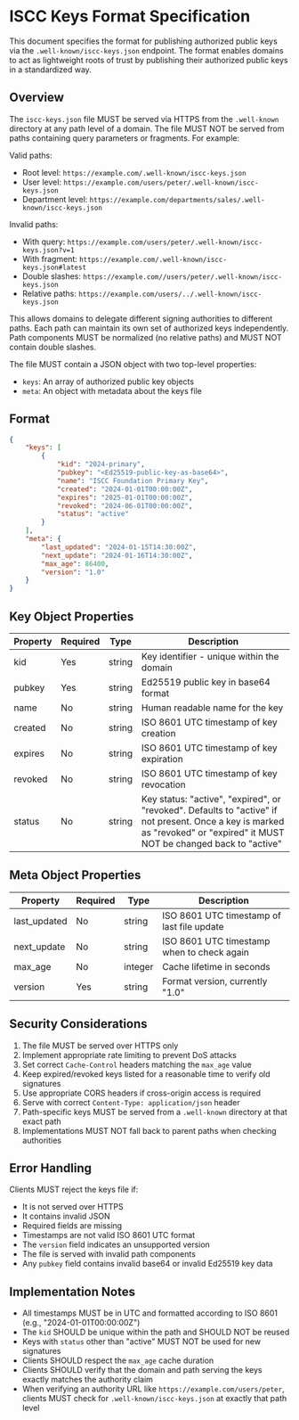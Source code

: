 # ISCC Keys Format Specification

This document specifies the format for publishing authorized public keys via the
`.well-known/iscc-keys.json` endpoint. The format enables domains to act as lightweight roots of
trust by publishing their authorized public keys in a standardized way.

## Overview

The `iscc-keys.json` file MUST be served via HTTPS from the `.well-known` directory at any path
level of a domain. The file MUST NOT be served from paths containing query parameters or fragments.
For example:

Valid paths:

- Root level: `https://example.com/.well-known/iscc-keys.json`
- User level: `https://example.com/users/peter/.well-known/iscc-keys.json`
- Department level: `https://example.com/departments/sales/.well-known/iscc-keys.json`

Invalid paths:

- With query: `https://example.com/users/peter/.well-known/iscc-keys.json?v=1`
- With fragment: `https://example.com/.well-known/iscc-keys.json#latest`
- Double slashes: `https://example.com//users/peter/.well-known/iscc-keys.json`
- Relative paths: `https://example.com/users/../.well-known/iscc-keys.json`

This allows domains to delegate different signing authorities to different paths. Each path can
maintain its own set of authorized keys independently. Path components MUST be normalized (no
relative paths) and MUST NOT contain double slashes.

The file MUST contain a JSON object with two top-level properties:

- `keys`: An array of authorized public key objects
- `meta`: An object with metadata about the keys file

## Format

```json
{
    "keys": [
        {
            "kid": "2024-primary",
            "pubkey": "<Ed25519-public-key-as-base64>",
            "name": "ISCC Foundation Primary Key",
            "created": "2024-01-01T00:00:00Z",
            "expires": "2025-01-01T00:00:00Z",
            "revoked": "2024-06-01T00:00:00Z",
            "status": "active"
        }
    ],
    "meta": {
        "last_updated": "2024-01-15T14:30:00Z",
        "next_update": "2024-01-16T14:30:00Z",
        "max_age": 86400,
        "version": "1.0"
    }
}
```

## Key Object Properties

| Property | Required | Type   | Description                                                                                                                                                                |
| -------- | -------- | ------ | -------------------------------------------------------------------------------------------------------------------------------------------------------------------------- |
| kid      | Yes      | string | Key identifier - unique within the domain                                                                                                                                  |
| pubkey   | Yes      | string | Ed25519 public key in base64 format                                                                                                                                        |
| name     | No       | string | Human readable name for the key                                                                                                                                            |
| created  | No       | string | ISO 8601 UTC timestamp of key creation                                                                                                                                     |
| expires  | No       | string | ISO 8601 UTC timestamp of key expiration                                                                                                                                   |
| revoked  | No       | string | ISO 8601 UTC timestamp of key revocation                                                                                                                                   |
| status   | No       | string | Key status: "active", "expired", or "revoked". Defaults to "active" if not present. Once a key is marked as "revoked" or "expired" it MUST NOT be changed back to "active" |

## Meta Object Properties

| Property     | Required | Type    | Description                                |
| ------------ | -------- | ------- | ------------------------------------------ |
| last_updated | No       | string  | ISO 8601 UTC timestamp of last file update |
| next_update  | No       | string  | ISO 8601 UTC timestamp when to check again |
| max_age      | No       | integer | Cache lifetime in seconds                  |
| version      | Yes      | string  | Format version, currently "1.0"            |

## Security Considerations

1. The file MUST be served over HTTPS only
1. Implement appropriate rate limiting to prevent DoS attacks
1. Set correct `Cache-Control` headers matching the `max_age` value
1. Keep expired/revoked keys listed for a reasonable time to verify old signatures
1. Use appropriate CORS headers if cross-origin access is required
1. Serve with correct `Content-Type: application/json` header
1. Path-specific keys MUST be served from a `.well-known` directory at that exact path
1. Implementations MUST NOT fall back to parent paths when checking authorities

## Error Handling

Clients MUST reject the keys file if:

- It is not served over HTTPS
- It contains invalid JSON
- Required fields are missing
- Timestamps are not valid ISO 8601 UTC format
- The `version` field indicates an unsupported version
- The file is served with invalid path components
- Any `pubkey` field contains invalid base64 or invalid Ed25519 key data

## Implementation Notes

- All timestamps MUST be in UTC and formatted according to ISO 8601 (e.g., "2024-01-01T00:00:00Z")
- The `kid` SHOULD be unique within the path and SHOULD NOT be reused
- Keys with `status` other than "active" MUST NOT be used for new signatures
- Clients SHOULD respect the `max_age` cache duration
- Clients SHOULD verify that the domain and path serving the keys exactly matches the authority
  claim
- When verifying an authority URL like `https://example.com/users/peter`, clients MUST check for
  `.well-known/iscc-keys.json` at exactly that path level
